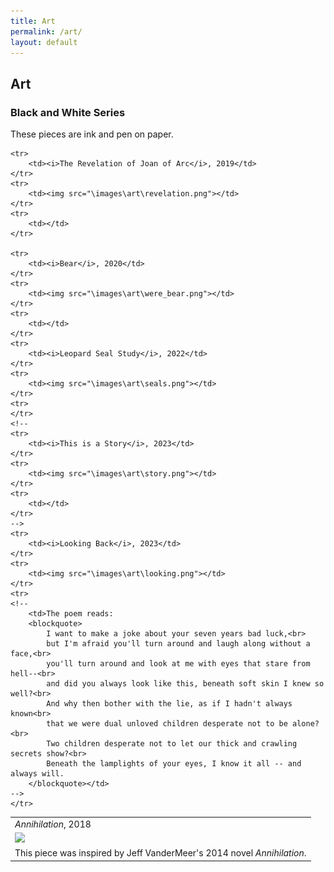 ```yaml
---
title: Art
permalink: /art/
layout: default
---
```

<h2>Art</h2>

<h3>Black and White Series</h3>
These pieces are ink and pen on paper.

<table>
	<tr>
		<td><i>Annihilation</i>, 2018</td>
	</tr>
	<tr>
		<td><img src="\images\art\annihilation.png"></td>
	</tr>
	<tr>
		<td>This piece was inspired by Jeff VanderMeer's 2014 novel <i>Annihilation</i>.</td>
	</tr>
	
	<tr>
		<td><i>The Revelation of Joan of Arc</i>, 2019</td>
	</tr>
	<tr>
		<td><img src="\images\art\revelation.png"></td>
	</tr>
	<tr>
		<td></td>
	</tr>
	
	<tr>
		<td><i>Bear</i>, 2020</td>
	</tr>
	<tr>
		<td><img src="\images\art\were_bear.png"></td>
	</tr>
	<tr>
		<td></td>
	</tr>
	<tr>
		<td><i>Leopard Seal Study</i>, 2022</td>
	</tr>
	<tr>
		<td><img src="\images\art\seals.png"></td>
	</tr>
	<tr>
	</tr>
	<!--
	<tr>
		<td><i>This is a Story</i>, 2023</td>
	</tr>
	<tr>
		<td><img src="\images\art\story.png"></td>
	</tr>
	<tr>
		<td></td>
	</tr>
	-->
	<tr>
		<td><i>Looking Back</i>, 2023</td>
	</tr>
	<tr>
		<td><img src="\images\art\looking.png"></td>
	</tr>
	<tr>
	<!--
		<td>The poem reads:
		<blockquote>
			I want to make a joke about your seven years bad luck,<br>
			but I'm afraid you'll turn around and laugh along without a face,<br>
			you'll turn around and look at me with eyes that stare from hell--<br>
			and did you always look like this, beneath soft skin I knew so well?<br>
			And why then bother with the lie, as if I hadn't always known<br>
			that we were dual unloved children desperate not to be alone?<br>
			Two children desperate not to let our thick and crawling secrets show?<br>
			Beneath the lamplights of your eyes, I know it all -- and always will.
		</blockquote></td>
	-->
	</tr>
</table>

<!--
<h3>Paleoart Series</h3>
These pieces are watercolor, ink and pen on paper.

<table>
	<tr>
		<td><i>Ornithocheirus</i>, 2020</td>
	</tr>
	<tr>
		<td><img src="\images\art\ornithocheirus.png"></td>
	</tr>
	<tr>
		<td><i>Carnotaurus</i>, 2022</td>
	</tr>
	<tr>
		<td><img src="\images\art\carnotaurus.png"></td>
	</tr>
	<tr>
		<td>The foliage is a mangrove swamp with reeds.</td>
	</tr>
	<tr>
		<td><i>Dimetrodon</i>, 2022</td>
	</tr>
	<tr>
		<td><img src="\images\art\dimetrodon.png"></td>
	</tr>
	<tr>
		<td>The "trees" in the background are <i>Lepidodendron</i>.</td>
	</tr>
</table>
-->
